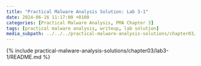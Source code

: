 ```yaml
---
title: "Practical Malware Analysis Solution: Lab 3-1"
date: 2024-06-16 11:17:00 +0100
categories: [Practical Malware Analysis, PMA Chapter 3]
tags: [practical malware analysis, writeup, lab solution]
media_subpath: ../../../practical-malware-analysis-solutions/chapter03/lab3-1
---
```


{% include practical-malware-analysis-solutions/chapter03/lab3-1/README.md %}